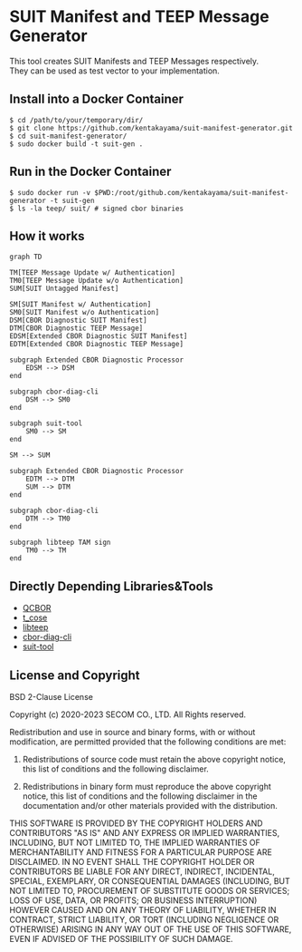 # SUIT Manifest and TEEP Message Generator
This tool creates SUIT Manifests and TEEP Messages respectively.  
They can be used as test vector to your implementation.  

## Install into a Docker Container
```
$ cd /path/to/your/temporary/dir/
$ git clone https://github.com/kentakayama/suit-manifest-generator.git
$ cd suit-manifest-generator/
$ sudo docker build -t suit-gen .
```

## Run in the Docker Container
```
$ sudo docker run -v $PWD:/root/github.com/kentakayama/suit-manifest-generator -t suit-gen
$ ls -la teep/ suit/ # signed cbor binaries
```

## How it works
``` mermaid
graph TD

TM[TEEP Message Update w/ Authentication]
TM0[TEEP Message Update w/o Authentication]
SUM[SUIT Untagged Manifest]

SM[SUIT Manifest w/ Authentication]
SM0[SUIT Manifest w/o Authentication]
DSM[CBOR Diagnostic SUIT Manifest]
DTM[CBOR Diagnostic TEEP Message]
EDSM[Extended CBOR Diagnostic SUIT Manifest]
EDTM[Extended CBOR Diagnostic TEEP Message]

subgraph Extended CBOR Diagnostic Processor
    EDSM --> DSM
end

subgraph cbor-diag-cli
    DSM --> SM0
end

subgraph suit-tool
    SM0 --> SM
end

SM --> SUM

subgraph Extended CBOR Diagnostic Processor
    EDTM --> DTM
    SUM --> DTM
end

subgraph cbor-diag-cli
    DTM --> TM0
end

subgraph libteep TAM sign
    TM0 --> TM
end
```

## Directly Depending Libraries&Tools
- [QCBOR](https://github.com/laurencelundblade/QCBOR)
- [t_cose](https://github.com/laurencelundblase/t_cose)
- [libteep](https://github.com/kentakayama/libteep)
- [cbor-diag-cli](https://crates.io/crates/cbor-diag-cli)
- [suit-tool](https://gitlab.arm.com/research/ietf-suit/suit-tool)

## License and Copyright
BSD 2-Clause License

Copyright (c) 2020-2023 SECOM CO., LTD. All Rights reserved.

Redistribution and use in source and binary forms, with or without
modification, are permitted provided that the following conditions are met:

1. Redistributions of source code must retain the above copyright notice, this
   list of conditions and the following disclaimer.

2. Redistributions in binary form must reproduce the above copyright notice,
   this list of conditions and the following disclaimer in the documentation
   and/or other materials provided with the distribution.

THIS SOFTWARE IS PROVIDED BY THE COPYRIGHT HOLDERS AND CONTRIBUTORS "AS IS"
AND ANY EXPRESS OR IMPLIED WARRANTIES, INCLUDING, BUT NOT LIMITED TO, THE
IMPLIED WARRANTIES OF MERCHANTABILITY AND FITNESS FOR A PARTICULAR PURPOSE ARE
DISCLAIMED. IN NO EVENT SHALL THE COPYRIGHT HOLDER OR CONTRIBUTORS BE LIABLE
FOR ANY DIRECT, INDIRECT, INCIDENTAL, SPECIAL, EXEMPLARY, OR CONSEQUENTIAL
DAMAGES (INCLUDING, BUT NOT LIMITED TO, PROCUREMENT OF SUBSTITUTE GOODS OR
SERVICES; LOSS OF USE, DATA, OR PROFITS; OR BUSINESS INTERRUPTION) HOWEVER
CAUSED AND ON ANY THEORY OF LIABILITY, WHETHER IN CONTRACT, STRICT LIABILITY,
OR TORT (INCLUDING NEGLIGENCE OR OTHERWISE) ARISING IN ANY WAY OUT OF THE USE
OF THIS SOFTWARE, EVEN IF ADVISED OF THE POSSIBILITY OF SUCH DAMAGE.
